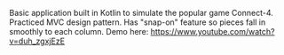 Basic application built in Kotlin to simulate the popular game Connect-4. Practiced MVC design pattern. Has "snap-on" feature so pieces fall in smoothly to each column. Demo here: https://www.youtube.com/watch?v=duh_zgxjEzE